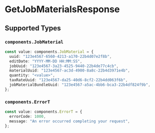 # GetJobMaterialsResponse


## Supported Types

### `components.JobMaterial`

```typescript
const value: components.JobMaterial = {
  uuid: "123e4567-6560-4213-a170-22b4d07e2f8b",
  editDate: "YYYY-MM-DD HH:MM:SS",
  jobUuid: "123e4567-3a23-4525-9440-22b4de77c4cb",
  materialUuid: "123e4567-ac3d-4900-8a8c-22b4d3971e4b",
  quantity: "<value>",
  taxRateUuid: "123e4567-da25-40d6-8cf2-22b4dd063f6b",
  jobMaterialBundleUuid: "123e4567-a5ac-4bb6-bca3-22b4df824f9b",
};
```

### `components.ErrorT`

```typescript
const value: components.ErrorT = {
  errorCode: 1000,
  message: "An error occurred completing your request",
};
```


